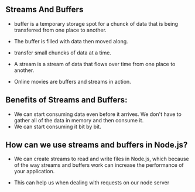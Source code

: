 ## Streams And Buffers
- buffer is a temporary storage spot for a chunck of data that is being transferred from one place to another.

- The buffer is filled with data then moved along.
- transfer small chuncks of data at a time.

- A stream is a stream of data that flows over time from one place to another.  


- Online movies are buffers and streams in action.  

## Benefits of Streams and Buffers:
  - We can start consuming data even before it arrives. We don't have to gather all of the data in memory and then consume it.
  -  We can start consuming it bit by bit.

## How can we use streams and buffers in Node.js?
- We can create streams to read and write files in Node.js, which because of the way streams and buffers work can increase the performance of your application.

- This can help us when dealing with requests on our node server
